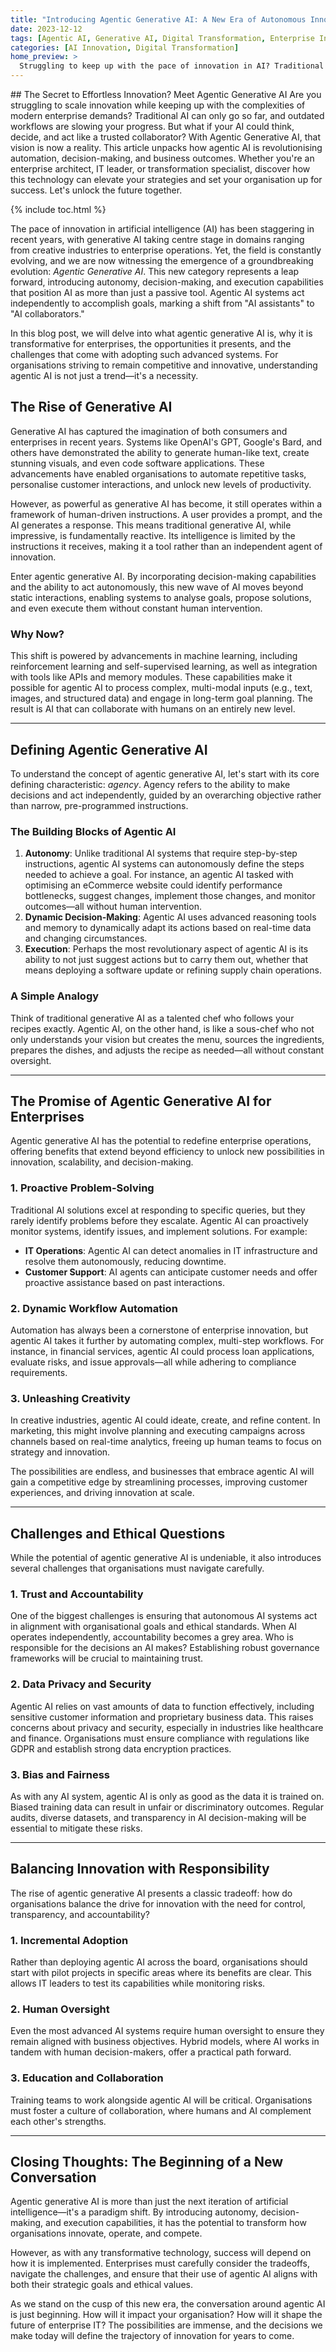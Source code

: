```yaml
---
title: "Introducing Agentic Generative AI: A New Era of Autonomous Innovation"
date: 2023-12-12
tags: [Agentic AI, Generative AI, Digital Transformation, Enterprise Innovation, Automation]
categories: [AI Innovation, Digital Transformation]
home_preview: >
  Struggling to keep up with the pace of innovation in AI? Traditional systems can only do so much, leaving enterprises grappling with inefficiencies, bottlenecks, and a reactive approach to problem-solving. Enter Agentic Generative AI—a game-changing solution that redefines how organisations approach automation, decision-making, and innovation. With the power to not only generate insights but also autonomously act on them, Agentic AI is poised to revolutionise enterprise operations. Discover how this cutting-edge technology can help you streamline workflows, enhance customer experiences, and stay ahead of the competition. Read on to learn how Agentic AI can empower your organisation to thrive in today's fast-paced digital landscape.
---
```


## The Secret to Effortless Innovation? Meet Agentic Generative AI
Are you struggling to scale innovation while keeping up with the complexities of modern enterprise demands? Traditional AI can only go so far, and outdated workflows are slowing your progress. But what if your AI could think, decide, and act like a trusted collaborator? With Agentic Generative AI, that vision is now a reality. This article unpacks how agentic AI is revolutionising automation, decision-making, and business outcomes. Whether you're an enterprise architect, IT leader, or transformation specialist, discover how this technology can elevate your strategies and set your organisation up for success. Let's unlock the future together.

{% include toc.html %}

<!-- more -->

The pace of innovation in artificial intelligence (AI) has been staggering in recent years, with generative AI taking centre stage in domains ranging from creative industries to enterprise operations. Yet, the field is constantly evolving, and we are now witnessing the emergence of a groundbreaking evolution: *Agentic Generative AI*. This new category represents a leap forward, introducing autonomy, decision-making, and execution capabilities that position AI as more than just a passive tool. Agentic AI systems act independently to accomplish goals, marking a shift from "AI assistants" to "AI collaborators."

In this blog post, we will delve into what agentic generative AI is, why it is transformative for enterprises, the opportunities it presents, and the challenges that come with adopting such advanced systems. For organisations striving to remain competitive and innovative, understanding agentic AI is not just a trend—it's a necessity.

## The Rise of Generative AI

Generative AI has captured the imagination of both consumers and enterprises in recent years. Systems like OpenAI's GPT, Google's Bard, and others have demonstrated the ability to generate human-like text, create stunning visuals, and even code software applications. These advancements have enabled organisations to automate repetitive tasks, personalise customer interactions, and unlock new levels of productivity.

However, as powerful as generative AI has become, it still operates within a framework of human-driven instructions. A user provides a prompt, and the AI generates a response. This means traditional generative AI, while impressive, is fundamentally reactive. Its intelligence is limited by the instructions it receives, making it a tool rather than an independent agent of innovation.

Enter agentic generative AI. By incorporating decision-making capabilities and the ability to act autonomously, this new wave of AI moves beyond static interactions, enabling systems to analyse goals, propose solutions, and even execute them without constant human intervention.

### Why Now?
This shift is powered by advancements in machine learning, including reinforcement learning and self-supervised learning, as well as integration with tools like APIs and memory modules. These capabilities make it possible for agentic AI to process complex, multi-modal inputs (e.g., text, images, and structured data) and engage in long-term goal planning. The result is AI that can collaborate with humans on an entirely new level.

---

## Defining Agentic Generative AI

To understand the concept of agentic generative AI, let's start with its core defining characteristic: *agency*. Agency refers to the ability to make decisions and act independently, guided by an overarching objective rather than narrow, pre-programmed instructions.

### The Building Blocks of Agentic AI
1. **Autonomy**: Unlike traditional AI systems that require step-by-step instructions, agentic AI systems can autonomously define the steps needed to achieve a goal. For instance, an agentic AI tasked with optimising an eCommerce website could identify performance bottlenecks, suggest changes, implement those changes, and monitor outcomes—all without human intervention.
2. **Dynamic Decision-Making**: Agentic AI uses advanced reasoning tools and memory to dynamically adapt its actions based on real-time data and changing circumstances.
3. **Execution**: Perhaps the most revolutionary aspect of agentic AI is its ability to not just suggest actions but to carry them out, whether that means deploying a software update or refining supply chain operations.

### A Simple Analogy
Think of traditional generative AI as a talented chef who follows your recipes exactly. Agentic AI, on the other hand, is like a sous-chef who not only understands your vision but creates the menu, sources the ingredients, prepares the dishes, and adjusts the recipe as needed—all without constant oversight.

---

## The Promise of Agentic Generative AI for Enterprises

Agentic generative AI has the potential to redefine enterprise operations, offering benefits that extend beyond efficiency to unlock new possibilities in innovation, scalability, and decision-making.

### 1. **Proactive Problem-Solving**
Traditional AI solutions excel at responding to specific queries, but they rarely identify problems before they escalate. Agentic AI can proactively monitor systems, identify issues, and implement solutions. For example:
- **IT Operations**: Agentic AI can detect anomalies in IT infrastructure and resolve them autonomously, reducing downtime.
- **Customer Support**: AI agents can anticipate customer needs and offer proactive assistance based on past interactions.

### 2. **Dynamic Workflow Automation**
Automation has always been a cornerstone of enterprise innovation, but agentic AI takes it further by automating complex, multi-step workflows. For instance, in financial services, agentic AI could process loan applications, evaluate risks, and issue approvals—all while adhering to compliance requirements.

### 3. **Unleashing Creativity**
In creative industries, agentic AI could ideate, create, and refine content. In marketing, this might involve planning and executing campaigns across channels based on real-time analytics, freeing up human teams to focus on strategy and innovation.

The possibilities are endless, and businesses that embrace agentic AI will gain a competitive edge by streamlining processes, improving customer experiences, and driving innovation at scale.

---

## Challenges and Ethical Questions

While the potential of agentic generative AI is undeniable, it also introduces several challenges that organisations must navigate carefully.

### 1. **Trust and Accountability**
One of the biggest challenges is ensuring that autonomous AI systems act in alignment with organisational goals and ethical standards. When AI operates independently, accountability becomes a grey area. Who is responsible for the decisions an AI makes? Establishing robust governance frameworks will be crucial to maintaining trust.

### 2. **Data Privacy and Security**
Agentic AI relies on vast amounts of data to function effectively, including sensitive customer information and proprietary business data. This raises concerns about privacy and security, especially in industries like healthcare and finance. Organisations must ensure compliance with regulations like GDPR and establish strong data encryption practices.

### 3. **Bias and Fairness**
As with any AI system, agentic AI is only as good as the data it is trained on. Biased training data can result in unfair or discriminatory outcomes. Regular audits, diverse datasets, and transparency in AI decision-making will be essential to mitigate these risks.

---

## Balancing Innovation with Responsibility

The rise of agentic generative AI presents a classic tradeoff: how do organisations balance the drive for innovation with the need for control, transparency, and accountability?

### 1. **Incremental Adoption**
Rather than deploying agentic AI across the board, organisations should start with pilot projects in specific areas where its benefits are clear. This allows IT leaders to test its capabilities while monitoring risks.

### 2. **Human Oversight**
Even the most advanced AI systems require human oversight to ensure they remain aligned with business objectives. Hybrid models, where AI works in tandem with human decision-makers, offer a practical path forward.

### 3. **Education and Collaboration**
Training teams to work alongside agentic AI will be critical. Organisations must foster a culture of collaboration, where humans and AI complement each other's strengths.

---

## Closing Thoughts: The Beginning of a New Conversation

Agentic generative AI is more than just the next iteration of artificial intelligence—it's a paradigm shift. By introducing autonomy, decision-making, and execution capabilities, it has the potential to transform how organisations innovate, operate, and compete.

However, as with any transformative technology, success will depend on how it is implemented. Enterprises must carefully consider the tradeoffs, navigate the challenges, and ensure that their use of agentic AI aligns with both their strategic goals and ethical values.

As we stand on the cusp of this new era, the conversation around agentic AI is just beginning. How will it impact your organisation? How will it shape the future of enterprise IT? The possibilities are immense, and the decisions we make today will define the trajectory of innovation for years to come.
